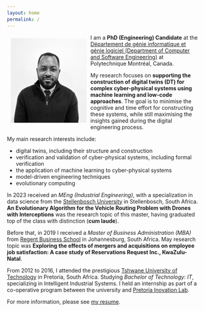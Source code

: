 ```yaml
---
layout: home
permalink: /
---
```

<img alt="Carlos Pambo" src="/assets/images/carlos_pambo-headshot.png" align="left" style="width:200px; margin: 10px 10px 10px 10px;" />

I am a **PhD (Engineering) Candidate** at the [Département de génie informatique et génie logiciel (Department of Computer and Software Engineering)](https://www.polymtl.ca/gigl/) at Polytechnique Montréal, Canada.

My research focuses on **supporting the construction of digital twins (DT) for complex cyber-physical systems using machine learning and low-code approaches**. The goal is to minimise the cognitive and time effort for constructing these systems, while still maximising the insights gained during the digital engineering process.

My main research interests include:
* digital twins, including their structure and construction
* verification and validation of cyber-physical systems, including formal verification
* the application of machine learning to cyber-physical systems
* model-driven engineering techniques
* evolutionary computing

In 2023 received an _MEng (Industrial Engineering)_, with a specialization in data science from the [Stellenbosch University](https://www.sun.ac.za/english) in Stellenbosch, South Africa. **An Evolutionary Algorithm for the Vehicle Routing Problem with Drones with Interceptions** was the research topic of this master, having graduated top of the class with distinction (**cum laude**).

Before that, in 2019 I received a _Master of Business Administration (MBA)_ from [Regent Business School](https://regent.ac.za/) in Johannesburg, South Africa. May research topic was **Exploring the effects of mergers and acquisitions on employee job satisfaction: A case study of Reservations Request Inc., KwaZulu-Natal**.

From 2012 to 2016, I attended the prestigious [Tshwane University of Technology](https://www.tut.ac.za/) in Pretoria, South Africa. Studying _Bachelor of Technology: IT_, specializing in Intelligent Industrial Systems. I held an internship as part of a co-operative program between the university and [Pretoria Inovation Lab](https://www.theinnovationhub.com/). 

For more information, please see [my resume](assets/resume/carlos_pambo-resume.pdf).

